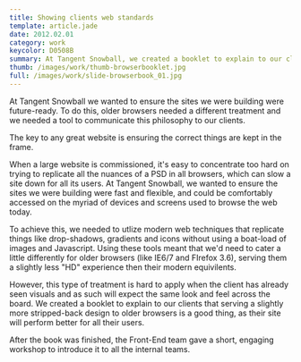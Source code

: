 ```yaml
---
title: Showing clients web standards
template: article.jade
date: 2012.02.01
category: work
keycolor: D0508B
summary: At Tangent Snowball, we created a booklet to explain to our clients that serving a slightly stripped-back design to older browsers is a good thing
thumb: /images/work/thumb-browserbooklet.jpg
full: /images/work/slide-browserbook_01.jpg
---
```


At Tangent Snowball we wanted to ensure the sites we were building were future-ready. To do this, older browsers needed a different treatment and we needed a tool to communicate this philosophy to our clients.

The key to any great website is ensuring the correct things are kept in the frame.

When a large website is commissioned, it's easy to concentrate too hard on trying to replicate all the nuances of a PSD in all browsers, which can slow a site down for all its users. At Tangent Snowball, we wanted to ensure the sites we were building were fast and flexible, and could be comfortably accessed on the myriad of devices and screens used to browse the web today.

To achieve this, we needed to utlize modern web techniques that replicate things like drop-shadows, gradients and icons without using a boat-load of images and Javascript. Using these tools meant that we'd need to cater a little differently for older browsers (like IE6/7 and FIrefox 3.6), serving them a slightly less "HD" experience then their modern equivilents.

However, this type of treatment is hard to apply when the client has already seen visuals and as such will expect the same look and feel across the board. We created a booklet to explain to our clients that serving a slightly more stripped-back design to older browsers is a good thing, as their site will perform better for all their users.

After the book was finished, the Front-End team gave a short, engaging workshop to introduce it to all the internal teams.
